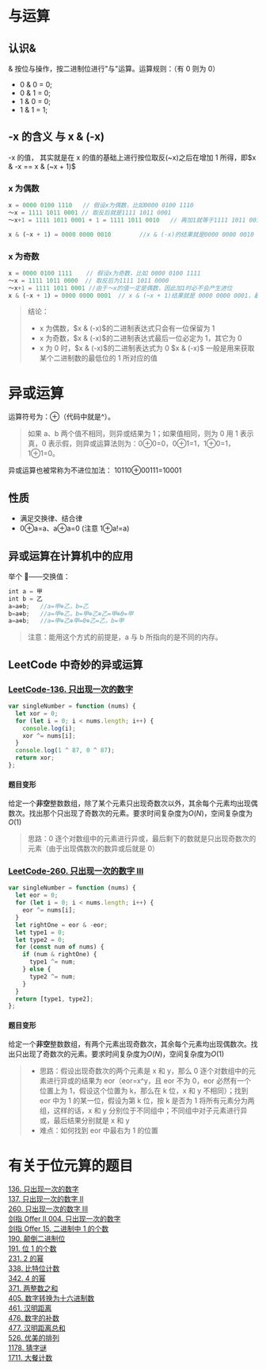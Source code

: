 # 与运算

## 认识&

& 按位与操作，按二进制位进行"与"运算。运算规则：（有 0 则为 0）

- 0 & 0 = 0;
- 0 & 1 = 0;
- 1 & 0 = 0;
- 1 & 1 = 1;

## -x 的含义 与 x & (-x)

-x 的值， 其实就是在 x 的值的基础上进行按位取反(~x)之后在增加 1 所得，即$x & -x == x & (~x + 1)$

### x 为偶数

```js
x = 0000 0100 1110   // 假设x为偶数，比如0000 0100 1110
～x = 1111 1011 0001 // 取反后就是1111 1011 0001
～x+1 = 1111 1011 0001 + 1 = 1111 1011 0010   // 再加1就等于1111 1011 0010

x & (~x + 1) = 0000 0000 0010        //x & (-x)的结果就是0000 0000 0010
```

### x 为奇数

```js
x = 0000 0100 1111    // 假设x为奇数，比如 0000 0100 1111
～x = 1111 1011 0000  // 取反后为1111 1011 0000
～x+1 = 1111 1011 0001 //由于～x的值一定是偶数，因此加1时必不会产生进位
x & (~x + 1) = 0000 0000 0001  // x & (~x + 1)结果就是 0000 0000 0001，最后一位必定为1，其他位必定为0
```

> 结论：
>
> - x 为偶数，$x & (-x)$的二进制表达式只会有一位保留为 1
> - x 为奇数，$x & (-x)$的二进制表达式最后一位必定为 1，其它为 0
> - x 为 0 时，$x & (-x)$的二进制表达式为 0
>   $x & (-x)$ 一般是用来获取某个二进制数的最低位的 1 所对应的值

# 异或运算

运算符号为：⊕（代码中就是^）。

> 如果 a、b 两个值不相同，则异或结果为 1；如果值相同，则为 0
> 用 1 表示真，0 表示假，则异或运算法则为：0⊕0=0，0⊕1=1，1⊕0=1，1⊕1=0。

异或运算也被常称为不进位加法：
10110⊕00111=10001

## 性质

- 满足交换律、结合律
- 0⊕a=a、a⊕a=0 (注意 1⊕a!=a)

## 异或运算在计算机中的应用

举个 🌰——交换值：

```js
int a = 甲
int b = 乙
a=a⊕b;   //a=甲⊕乙，b=乙
b=a⊕b;   //a=甲⊕乙，b=甲⊕乙⊕乙=甲⊕0=甲
a=a⊕b;   //a=甲⊕乙⊕甲=0⊕乙=乙，b=甲
```

> 注意：能用这个方式的前提是，a 与 b 所指向的是不同的内存。

## LeetCode 中奇妙的异或运算

### [LeetCode-136. 只出现一次的数字](https://leetcode-cn.com/problems/single-number/)

```js
var singleNumber = function (nums) {
  let xor = 0;
  for (let i = 0; i < nums.length; i++) {
    console.log(i);
    xor ^= nums[i];
  }
  console.log(1 ^ 87, 0 ^ 87);
  return xor;
};
```

#### 题目变形

给定一个**非空**整数数组，除了某个元素只出现奇数次以外，其余每个元素均出现偶数次。找出那个只出现了奇数次的元素。要求时间复杂度为$O(N)$，空间复杂度为$O(1)$

> 思路：0 逐个对数组中的元素进行异或，最后剩下的数就是只出现奇数次的元素（由于出现偶数次的数异或后就是 0）

### [LeetCode-260. 只出现一次的数字 III](https://leetcode-cn.com/problems/single-number-iii/)

```js
var singleNumber = function (nums) {
  let eor = 0;
  for (let i = 0; i < nums.length; i++) {
    eor ^= nums[i];
  }
  let rightOne = eor & -eor;
  let type1 = 0;
  let type2 = 0;
  for (const num of nums) {
    if (num & rightOne) {
      type1 ^= num;
    } else {
      type2 ^= num;
    }
  }
  return [type1, type2];
};
```

#### 题目变形

给定一个**非空**整数数组，有两个元素出现奇数次，其余每个元素均出现偶数次。找出只出现了奇数次的元素。要求时间复杂度为$O(N)$，空间复杂度为$O(1)$

> - 思路：假设出现奇数次的两个元素是 x 和 y，那么 0 逐个对数组中的元素进行异或的结果为 eor（eor=x^y，且 eor 不为 0，eor 必然有一个位置上为 1，假设这个位置为 k，那么在 k 位，x 和 y 不相同）；找到 eor 中为 1 的某一位，假设为第 k 位，按 k 是否为 1 将所有元素分为两组，这样的话，x 和 y 分别位于不同组中；不同组中对子元素进行异或，最后结果分别就是 x 和 y
> - 难点：如何找到 eor 中最右为 1 的位置

# 有关于位元算的题目

[136. 只出现一次的数字](https://leetcode-cn.com/problems/single-number/)  
[137. 只出现一次的数字 II](https://leetcode-cn.com/problems/single-number-ii/)  
[260. 只出现一次的数字 III](https://leetcode-cn.com/problems/single-number-iii/)  
[剑指 Offer II 004. 只出现一次的数字](https://leetcode-cn.com/problems/WGki4K/)  
[剑指 Offer 15. 二进制中 1 的个数](https://leetcode-cn.com/problems/er-jin-zhi-zhong-1de-ge-shu-lcof/)  
[190. 颠倒二进制位](https://leetcode-cn.com/problems/reverse-bits/)  
[191. 位 1 的个数](https://leetcode-cn.com/problems/number-of-1-bits/)  
[231. 2 的幂](https://leetcode-cn.com/problems/power-of-two/)  
[338. 比特位计数](https://leetcode-cn.com/problems/counting-bits/)  
[342. 4 的幂](https://leetcode-cn.com/problems/power-of-four/)  
[371. 两整数之和](https://leetcode-cn.com/problems/sum-of-two-integers/)  
[405. 数字转换为十六进制数](https://leetcode-cn.com/problems/convert-a-number-to-hexadecimal/)  
[461. 汉明距离](https://leetcode-cn.com/problems/hamming-distance/)  
[476. 数字的补数](https://leetcode-cn.com/problems/number-complement/)  
[477. 汉明距离总和](https://leetcode-cn.com/problems/total-hamming-distance/)  
[526. 优美的排列](https://leetcode-cn.com/problems/beautiful-arrangement/)  
[1178. 猜字谜](https://leetcode-cn.com/problems/number-of-valid-words-for-each-puzzle/)  
[1711. 大餐计数](https://leetcode-cn.com/problems/count-good-meals/)
